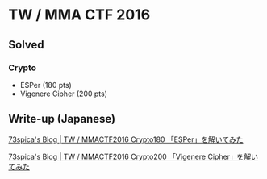 # TW / MMA CTF 2016
## Solved
### Crypto
* ESPer (180 pts)
* Vigenere Cipher (200 pts)

## Write-up (Japanese)
[73spica's Blog | TW / MMACTF2016 Crypto180 「ESPer」を解いてみた](http://73spica.tech/blog/tw-mma-ctf-2016_esper/)

[73spica's Blog | TW / MMACTF2016 Crypto200 「Vigenere Cipher」を解いてみた](http://73spica.tech/blog/tw_mma_ctf_2016_vigenere-cipher/)
